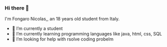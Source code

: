 ### Hi there 👋
I'm Fongaro Nicolas,, an 18 years old student from Italy.
- 🔭 I’m currently a student
- 🌱 I’m currently learning programming languages like java, html, css, SQL
- 🤔 I’m looking for help with rsolve coding probelm
